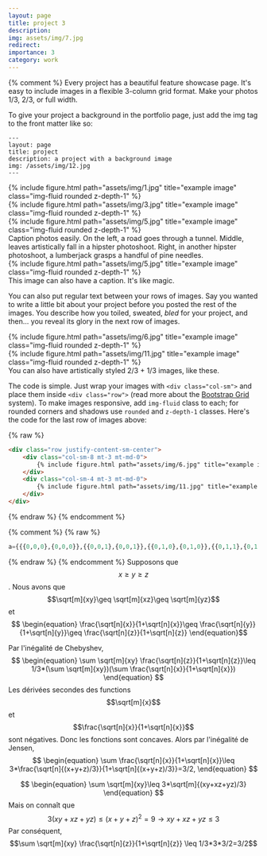 ```yaml
---
layout: page
title: project 3
description: 
img: assets/img/7.jpg
redirect: 
importance: 3
category: work
---
```

{% comment %}
Every project has a beautiful feature showcase page.
It's easy to include images in a flexible 3-column grid format.
Make your photos 1/3, 2/3, or full width.

To give your project a background in the portfolio page, just add the img tag to the front matter like so:

    ---
    layout: page
    title: project
    description: a project with a background image
    img: /assets/img/12.jpg
    ---

<div class="row">
    <div class="col-sm mt-3 mt-md-0">
        {% include figure.html path="assets/img/1.jpg" title="example image" class="img-fluid rounded z-depth-1" %}
    </div>
    <div class="col-sm mt-3 mt-md-0">
        {% include figure.html path="assets/img/3.jpg" title="example image" class="img-fluid rounded z-depth-1" %}
    </div>
    <div class="col-sm mt-3 mt-md-0">
        {% include figure.html path="assets/img/5.jpg" title="example image" class="img-fluid rounded z-depth-1" %}
    </div>
</div>
<div class="caption">
    Caption photos easily. On the left, a road goes through a tunnel. Middle, leaves artistically fall in a hipster photoshoot. Right, in another hipster photoshoot, a lumberjack grasps a handful of pine needles.
</div>
<div class="row">
    <div class="col-sm mt-3 mt-md-0">
        {% include figure.html path="assets/img/5.jpg" title="example image" class="img-fluid rounded z-depth-1" %}
    </div>
</div>
<div class="caption">
    This image can also have a caption. It's like magic.
</div>

You can also put regular text between your rows of images.
Say you wanted to write a little bit about your project before you posted the rest of the images.
You describe how you toiled, sweated, *bled* for your project, and then... you reveal its glory in the next row of images.


<div class="row justify-content-sm-center">
    <div class="col-sm-8 mt-3 mt-md-0">
        {% include figure.html path="assets/img/6.jpg" title="example image" class="img-fluid rounded z-depth-1" %}
    </div>
    <div class="col-sm-4 mt-3 mt-md-0">
        {% include figure.html path="assets/img/11.jpg" title="example image" class="img-fluid rounded z-depth-1" %}
    </div>
</div>
<div class="caption">
    You can also have artistically styled 2/3 + 1/3 images, like these.
</div>


The code is simple.
Just wrap your images with `<div class="col-sm">` and place them inside `<div class="row">` (read more about the <a href="https://getbootstrap.com/docs/4.4/layout/grid/">Bootstrap Grid</a> system).
To make images responsive, add `img-fluid` class to each; for rounded corners and shadows use `rounded` and `z-depth-1` classes.
Here's the code for the last row of images above:

{% raw %}
```html
<div class="row justify-content-sm-center">
    <div class="col-sm-8 mt-3 mt-md-0">
        {% include figure.html path="assets/img/6.jpg" title="example image" class="img-fluid rounded z-depth-1" %}
    </div>
    <div class="col-sm-4 mt-3 mt-md-0">
        {% include figure.html path="assets/img/11.jpg" title="example image" class="img-fluid rounded z-depth-1" %}
    </div>
</div>
```
{% endraw %}
{% endcomment %}

{% comment %}
{% raw %}
```python
a={{{0,0,0},{0,0,0}},{{0,0,1},{0,0,1}},{{0,1,0},{0,1,0}},{{0,1,1},{0,1,1}},{{1,0,0},{1,0,0}},{{1,0,1},{1,0,1}},{{1,1,0},{1,1,0}},{{1,1,1},{1,1,1}}}
```
{% endraw %}
{% endcomment %}
Supposons que $$x\geq y \geq z$$. Nous avons que $$\sqrt[m]{xy}\geq \sqrt[m]{xz}\geq \sqrt[m]{yz}$$ et
	$$
 \begin{equation}
	\frac{\sqrt[n]{x}}{1+\sqrt[n]{x}}\geq 	\frac{\sqrt[n]{y}}{1+\sqrt[n]{y}}\geq 
	\frac{\sqrt[n]{z}}{1+\sqrt[n]{z}}
\end{equation}$$

Par l'inégalité de Chebyshev,
$$
\begin{equation}
	\sum \sqrt[m]{xy}	\frac{\sqrt[n]{z}}{1+\sqrt[n]{z}}\leq
	1/3*(\sum \sqrt[m]{xy})(\sum \frac{\sqrt[n]{x}}{1+\sqrt[n]{x}})
\end{equation}
$$
Les dérivées secondes des functions $$\sqrt[m]{x}$$ et $$\frac{\sqrt[n]{x}}{1+\sqrt[n]{x}}$$ sont négatives. Donc les fonctions sont concaves.
Alors par l'inégalité de Jensen, $$
\begin{equation}
	\sum \frac{\sqrt[n]{x}}{1+\sqrt[n]{x}}\leq 
	3*\frac{\sqrt[n]{(x+y+z)/3}}{1+\sqrt[n]{(x+y+z)/3}}=3/2,
	\end{equation}
 $$
 
$$
\begin{equation}
\sum \sqrt[m]{xy}\leq 3*\sqrt[m]{(xy+xz+yz)/3}
\end{equation}
$$
Mais on connaît que $$3(xy+xz+yz)\leq (x+y+z)^2=9\rightarrow xy+xz+yz\leq 3 $$
Par conséquent, $$\sum \sqrt[m]{xy}	\frac{\sqrt[n]{z}}{1+\sqrt[n]{z}}
\leq 1/3*3*3/2=3/2$$





